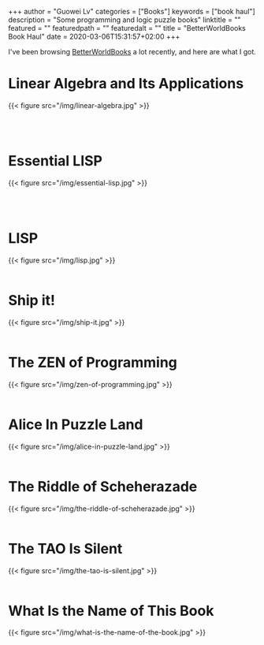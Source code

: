 +++
author = "Guowei Lv"
categories = ["Books"]
keywords = ["book haul"]
description = "Some programming and logic puzzle books"
linktitle = ""
featured = ""
featuredpath = ""
featuredalt = ""
title = "BetterWorldBooks Book Haul"
date = 2020-03-06T15:31:57+02:00
+++

I've been browsing [BetterWorldBooks](betterworldbooks.com) a lot recently, and here are what I got.

# Linear Algebra and Its Applications

{{< figure src="/img/linear-algebra.jpg" >}}

<br />
<br />

# Essential LISP

{{< figure src="/img/essential-lisp.jpg" >}}

<br />
<br />

# LISP

{{< figure src="/img/lisp.jpg" >}}
<br />
<br />

# Ship it!

{{< figure src="/img/ship-it.jpg" >}}
<br />
<br />

# The ZEN of Programming

{{< figure src="/img/zen-of-programming.jpg" >}}
<br />
<br />

# Alice In Puzzle Land

{{< figure src="/img/alice-in-puzzle-land.jpg" >}}
<br />
<br />

# The Riddle of Scheherazade

{{< figure src="/img/the-riddle-of-scheherazade.jpg" >}}
<br />
<br />

# The TAO Is Silent

{{< figure src="/img/the-tao-is-silent.jpg" >}}
<br />
<br />

# What Is the Name of This Book

{{< figure src="/img/what-is-the-name-of-the-book.jpg" >}}
<br />
<br />
